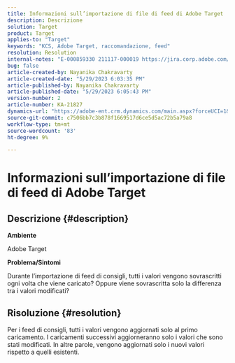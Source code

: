 ```yaml
---
title: Informazioni sull’importazione di file di feed di Adobe Target
description: Descrizione
solution: Target
product: Target
applies-to: "Target"
keywords: "KCS, Adobe Target, raccomandazione, feed"
resolution: Resolution
internal-notes: "E-000859330 211117-000019 https://jira.corp.adobe.com/browse/RECS-5411"
bug: false
article-created-by: Nayanika Chakravarty
article-created-date: "5/29/2023 6:03:35 PM"
article-published-by: Nayanika Chakravarty
article-published-date: "5/29/2023 6:05:43 PM"
version-number: 2
article-number: KA-21827
dynamics-url: "https://adobe-ent.crm.dynamics.com/main.aspx?forceUCI=1&pagetype=entityrecord&etn=knowledgearticle&id=2b332d1f-4bfe-ed11-8f6e-6045bd006793"
source-git-commit: c7506bb7c3b878f1669517d6ce5d5ac72b5a79a8
workflow-type: tm+mt
source-wordcount: '83'
ht-degree: 9%

---
```


# Informazioni sull’importazione di file di feed di Adobe Target

## Descrizione {#description}


<b>Ambiente</b>

Adobe Target

<b>Problema/Sintomi</b>

Durante l’importazione di feed di consigli, tutti i valori vengono sovrascritti ogni volta che viene caricato? Oppure viene sovrascritta solo la differenza tra i valori modificati?


## Risoluzione {#resolution}


Per i feed di consigli, tutti i valori vengono aggiornati solo al primo caricamento. I caricamenti successivi aggiorneranno solo i valori che sono stati modificati. In altre parole, vengono aggiornati solo i nuovi valori rispetto a quelli esistenti.
